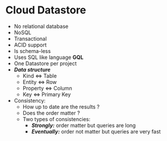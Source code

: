 # Cloud Datastore
  
- No relational database
- NoSQL
- Transactional
- ACID support
- Is schema-less
- Uses SQL like language **GQL**
- One Datastore per project
- ***Data structure***
  - Kind <=> Table
  - Entity <=> Row
  - Property <=> Column
  - Key <=> Primary Key
- Consistency:
  - How up to date are the results ?
  - Does the order matter ?
  - Two types of consistencies:
    - ***Strongly:*** order matter but queries are long
    - ***Eventually:*** order not matter but queries are very fast
